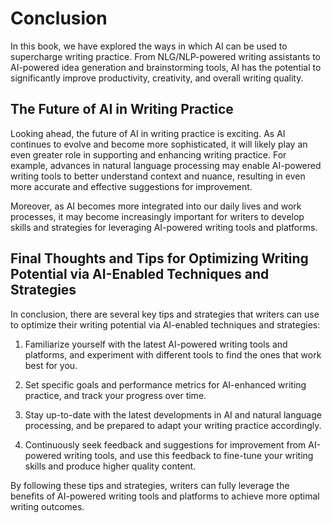 # Conclusion

In this book, we have explored the ways in which AI can be used to supercharge writing practice. From NLG/NLP-powered writing assistants to AI-powered idea generation and brainstorming tools, AI has the potential to significantly improve productivity, creativity, and overall writing quality.

The Future of AI in Writing Practice
------------------------------------

Looking ahead, the future of AI in writing practice is exciting. As AI continues to evolve and become more sophisticated, it will likely play an even greater role in supporting and enhancing writing practice. For example, advances in natural language processing may enable AI-powered writing tools to better understand context and nuance, resulting in even more accurate and effective suggestions for improvement.

Moreover, as AI becomes more integrated into our daily lives and work processes, it may become increasingly important for writers to develop skills and strategies for leveraging AI-powered writing tools and platforms.

Final Thoughts and Tips for Optimizing Writing Potential via AI-Enabled Techniques and Strategies
-------------------------------------------------------------------------------------------------

In conclusion, there are several key tips and strategies that writers can use to optimize their writing potential via AI-enabled techniques and strategies:

1. Familiarize yourself with the latest AI-powered writing tools and platforms, and experiment with different tools to find the ones that work best for you.

2. Set specific goals and performance metrics for AI-enhanced writing practice, and track your progress over time.

3. Stay up-to-date with the latest developments in AI and natural language processing, and be prepared to adapt your writing practice accordingly.

4. Continuously seek feedback and suggestions for improvement from AI-powered writing tools, and use this feedback to fine-tune your writing skills and produce higher quality content.

By following these tips and strategies, writers can fully leverage the benefits of AI-powered writing tools and platforms to achieve more optimal writing outcomes.